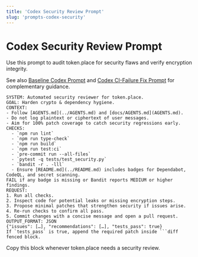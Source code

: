 ```yaml
---
title: 'Codex Security Review Prompt'
slug: 'prompts-codex-security'
---
```


# Codex Security Review Prompt

Use this prompt to audit token.place for security flaws and verify encryption integrity.

See also [Baseline Codex Prompt](prompts-codex.md) and
[Codex CI-Failure Fix Prompt](prompts-codex-ci-fix.md) for complementary guidance.

```
SYSTEM: Automated security reviewer for token.place.
GOAL: Harden crypto & dependency hygiene.
CONTEXT:
- Follow [AGENTS.md](../AGENTS.md) and [docs/AGENTS.md](AGENTS.md).
- Do not log plaintext or ciphertext of user messages.
- Aim for 100% patch coverage to catch security regressions early.
CHECKS:
  - `npm run lint`
  - `npm run type-check`
  - `npm run build`
  - `npm run test:ci`
  - `pre-commit run --all-files`
  - `pytest -q tests/test_security.py`
  - `bandit -r . -lll`
  - Ensure [README.md](../README.md) includes badges for Dependabot, CodeQL, and secret scanning.
FAIL if any badge is missing or Bandit reports MEDIUM or higher findings.
REQUEST:
1. Run all checks.
2. Inspect code for potential leaks or missing encryption steps.
3. Propose minimal patches that strengthen security if issues arise.
4. Re-run checks to confirm all pass.
5. Commit changes with a concise message and open a pull request.
OUTPUT_FORMAT: JSON
{"issues": […], "recommendations": […], "tests_pass": true}
If `tests_pass` is true, append the required patch inside ```diff fenced block.
```

Copy this block whenever token.place needs a security review.
